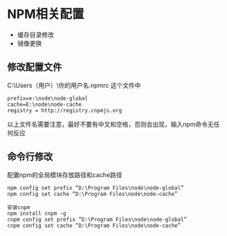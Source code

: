 # NPM相关配置
* 缓存目录修改
* 镜像更换

## 修改配置文件
C:\Users（用户）\你的用户名\.npmrc 这个文件中
```
prefix=e:\node\node-global
cache=E:\node\node-cache
registry = http://registry.cnpmjs.org 
```
以上文件名需要注意，最好不要有中文和空格，否则会出现，输入npm命令无任何反应

## 命令行修改
配置npm的全局模块存放路径和cache路径 
```
npm config set prefix “D:\Program Files\node\node-global” 
npm config set cache “D:\Program Files\node\node-cache” 

安装cnpm
npm install cnpm -g
cnpm config set prefix “D:\Program Files\node\node-global” 
cnpm config set cache “D:\Program Files\node\node-cache”
```
